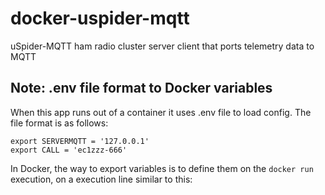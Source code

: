 # docker-uspider-mqtt
uSpider-MQTT ham radio cluster server client that ports telemetry data to MQTT


## Note: .env file format to Docker variables
When this app runs out of a container it uses .env file to load config. The file format is as follows:

```
export SERVERMQTT = '127.0.0.1'
export CALL = 'ec1zzz-666'
```

In Docker, the way to export variables is to define them on the ```docker run``` execution, on a execution line similar to this:

```
 
```

